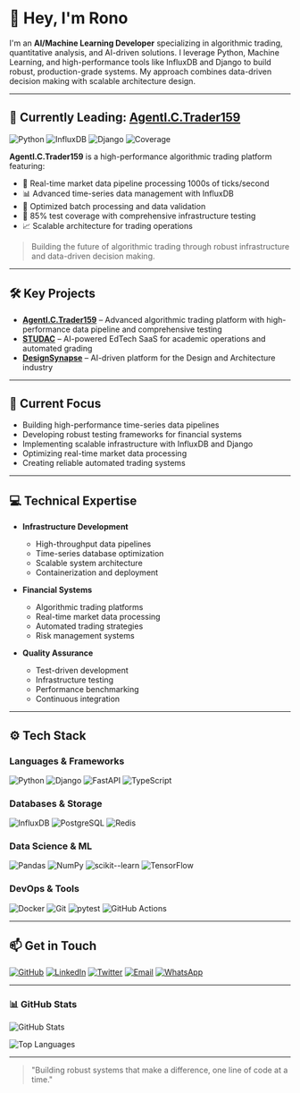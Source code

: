 # 👋 Hey, I'm Rono

I'm an **AI/Machine Learning Developer** specializing in algorithmic trading, quantitative analysis, and AI-driven solutions. I leverage Python, Machine Learning, and high-performance tools like InfluxDB and Django to build robust, production-grade systems. My approach combines data-driven decision making with scalable architecture design.

---

## 🚀 Currently Leading: [AgentI.C.Trader159](https://github.com/RonoHenry/AgentICTrader)

![Python](https://img.shields.io/badge/Python-3.13.2-blue?style=for-the-badge&logo=python)
![InfluxDB](https://img.shields.io/badge/InfluxDB-2.7.12-22ADF6?style=for-the-badge&logo=influxdb)
![Django](https://img.shields.io/badge/Django-Backend-092E20?style=for-the-badge&logo=django)
![Coverage](https://img.shields.io/badge/Coverage-85%25-green?style=for-the-badge)

**AgentI.C.Trader159** is a high-performance algorithmic trading platform featuring:
- 🚄 Real-time market data pipeline processing 1000s of ticks/second
- 📊 Advanced time-series data management with InfluxDB
- 🔄 Optimized batch processing and data validation
- 🧪 85% test coverage with comprehensive infrastructure testing
- 📈 Scalable architecture for trading operations

> Building the future of algorithmic trading through robust infrastructure and data-driven decision making.

---

## 🛠️ Key Projects

- **[AgentI.C.Trader159](https://github.com/RonoHenry/AgentICTrader)** – Advanced algorithmic trading platform with high-performance data pipeline and comprehensive testing
- **[STUDAC](https://github.com/RonoHenry/STUDAC)** – AI-powered EdTech SaaS for academic operations and automated grading
- **[DesignSynapse](https://github.com/yourusername/DesignSynapse)** – AI-driven platform for the Design and Architecture industry

---

## 🌱 Current Focus

- Building high-performance time-series data pipelines
- Developing robust testing frameworks for financial systems
- Implementing scalable infrastructure with InfluxDB and Django
- Optimizing real-time market data processing
- Creating reliable automated trading systems

---

## 💻 Technical Expertise

- **Infrastructure Development**
  - High-throughput data pipelines
  - Time-series database optimization
  - Scalable system architecture
  - Containerization and deployment

- **Financial Systems**
  - Algorithmic trading platforms
  - Real-time market data processing
  - Automated trading strategies
  - Risk management systems

- **Quality Assurance**
  - Test-driven development
  - Infrastructure testing
  - Performance benchmarking
  - Continuous integration

---

## ⚙️ Tech Stack

### Languages & Frameworks
![Python](https://img.shields.io/badge/Python-3776AB?style=flat&logo=python)
![Django](https://img.shields.io/badge/Django-092E20?style=flat&logo=django)
![FastAPI](https://img.shields.io/badge/FastAPI-009688?style=flat&logo=fastapi)
![TypeScript](https://img.shields.io/badge/TypeScript-3178C6?style=flat&logo=typescript)

### Databases & Storage
![InfluxDB](https://img.shields.io/badge/InfluxDB-22ADF6?style=flat&logo=influxdb)
![PostgreSQL](https://img.shields.io/badge/PostgreSQL-4169E1?style=flat&logo=postgresql)
![Redis](https://img.shields.io/badge/Redis-DC382D?style=flat&logo=redis)

### Data Science & ML
![Pandas](https://img.shields.io/badge/Pandas-150458?style=flat&logo=pandas)
![NumPy](https://img.shields.io/badge/NumPy-013243?style=flat&logo=numpy)
![scikit--learn](https://img.shields.io/badge/scikit--learn-F7931E?style=flat&logo=scikit-learn)
![TensorFlow](https://img.shields.io/badge/TensorFlow-FF6F00?style=flat&logo=tensorflow)

### DevOps & Tools
![Docker](https://img.shields.io/badge/Docker-2496ED?style=flat&logo=docker)
![Git](https://img.shields.io/badge/Git-F05032?style=flat&logo=git)
![pytest](https://img.shields.io/badge/pytest-0A9EDC?style=flat&logo=pytest)
![GitHub Actions](https://img.shields.io/badge/GitHub%20Actions-2088FF?style=flat&logo=github-actions)

---

## 📫 Get in Touch

[![GitHub](https://img.shields.io/badge/GitHub-181717?style=for-the-badge&logo=github)](https://github.com/RonoHenry)
[![LinkedIn](https://img.shields.io/badge/LinkedIn-0077B5?style=for-the-badge&logo=linkedin)](https://linkedin.com/in/rono-henry-6a9a21244)
[![Twitter](https://img.shields.io/badge/Twitter-1DA1F2?style=for-the-badge&logo=twitter)](https://twitter.com/RonoK369)
[![Email](https://img.shields.io/badge/Email-D14836?style=for-the-badge&logo=gmail)](mailto:henrykipkiui24@gmail.com)
[![WhatsApp](https://img.shields.io/badge/WhatsApp-25D366?style=for-the-badge&logo=whatsapp)](https://wa.me/+254710915812)

---

### 📊 GitHub Stats

![GitHub Stats](https://github-readme-stats.vercel.app/api?username=RonoHenry&show_icons=true&theme=dark)

![Top Languages](https://github-readme-stats.vercel.app/api/top-langs/?username=RonoHenry&layout=compact&theme=dark)

---

> "Building robust systems that make a difference, one line of code at a time."